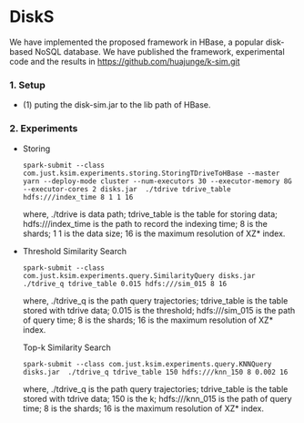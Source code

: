# DiskS

We have implemented the proposed framework in HBase, a popular disk-based NoSQL database. We have published the framework, experimental code and the results in https://github.com/huajunge/k-sim.git

### 1. Setup

- (1) puting the disk-sim.jar to the lib path of HBase.

### 2. Experiments

- Storing

  ```
  spark-submit --class com.just.ksim.experiments.storing.StoringTDriveToHBase --master yarn --deploy-mode cluster --num-executors 30 --executor-memory 8G --executor-cores 2 disks.jar  ./tdrive tdrive_table hdfs:///index_time 8 1 1 16
  ```

  where,  ./tdrive is data path; tdrive_table is the table for storing data; hdfs:///index_time is the path to record the indexing time; 8 is the shards; 1  1 is the data size; 16 is the maximum resolution of XZ* index.

- Threshold Similarity Search

  ```
  spark-submit --class com.just.ksim.experiments.query.SimilarityQuery disks.jar  ./tdrive_q tdrive_table 0.015 hdfs:///sim_015 8 16
  ```

  where,  ./tdrive_q is the path query trajectories; tdrive_table is the table stored with tdrive data; 0.015 is the threshold; hdfs:///sim_015 is the path of query time; 8 is the shards; 16 is the maximum resolution of XZ* index.

  Top-k Similarity Search

  ```
  spark-submit --class com.just.ksim.experiments.query.KNNQuery disks.jar  ./tdrive_q tdrive_table 150 hdfs:///knn_150 8 0.002 16
  ```

  where,  ./tdrive_q is the path query trajectories; tdrive_table is the table stored with tdrive data; 150 is the k; hdfs:///knn_015 is the path of query time; 8 is the shards; 16 is the maximum resolution of XZ* index. 

